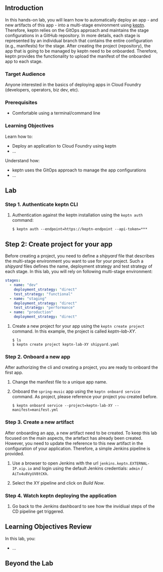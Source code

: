 ## Introduction

In this hands-on lab, you will learn how to automatically deploy an app - and new artifacts of this app - into a multi-stage environment using [keptn](keptn.sh). Therefore, keptn relies on the GitOps approach and maintains the stage configurations in a GitHub repository. In more details, each stage is represented by an individual branch that contains the entire configuration (e.g., manifests) for the stage. After creating the project (repository), the app that is going to be managed by keptn need to be onboarded. Therefore, keptn provides the functionality to upload the manifest of the onboarded app to each stage. 

### Target Audience

 Anyone interested in the basics of deploying apps in Cloud Foundry (developers, operators, biz dev, etc).

### Prerequisites

* Comfortable using a terminal/command line

### Learning Objectives

Learn how to:

* Deploy an application to Cloud Foundry using keptn
* ...

Understand how:

* keptn uses the GitOps approach to manage the app configurations
* ...

## Lab

### Step 1. Authenticate keptn CLI

1. Authentication against the keptn installation using the `keptn auth` command:

    ```console
    $ keptn auth --endpoint=https://keptn-endpoint --api-token=***
    ```

## Step 2: Create project for your app

Before creating a project, you need to define a *shipyard* file that describes the multi-stage environment you want to use for your project. Such a *shipyard* files defines the name, deployment strategy and test strategy of each stage. In this lab, you will rely on following multi-stage environment: 

```yaml
stages:
  - name: "dev"
    deployment_strategy: "direct"
    test_strategy: "functional"
  - name: "staging"
    deployment_strategy: "direct"
    test_strategy: "performance"
  - name: "production"
    deployment_strategy: "direct"
```

1. Create a new project for your app using the `keptn create project` command. In this example, the project is called *keptn-lab-XY*.

    ```console
    $ ls
    $ keptn create project keptn-lab-XY shipyard.yaml
    ```

### Step 2. Onboard a new app

After authorizing the cli and creating a project, you are ready to onboard the first app.

1. Change the manifest file to a unique app name.

1. Onboard the `spring-music` app using the `keptn onboard service` command. As project, please reference your project you created before.

    ```console
    $ keptn onboard service --project=keptn-lab-XY --manifest=manifest.yml
    ```

### Step 3. Create a new artifact

After onboarding an app, a new artifact need to be created. To keep this lab focused on the main aspects, the artefact has already been created. However, you need to update the reference to this new artifact in the configuration of your application. Therefore, a simple Jenkins pipeline is provided.

1. Use a browser to open Jenkins with the url `jenkins.keptn.EXTERNAL-IP.xip.io` and login using the default Jenkins credentials: `admin` / `AiTx4u8VyUV8tCKk`.

1. Select the XY pipeline and click on *Build Now*.

### Step 4. Watch keptn deploying the application

1. Go back to the Jenkins dashboard to see how the invidiual steps of the CD pipeline get triggered.

## Learning Objectives Review

In this lab, you:

* ...

## Beyond the Lab

